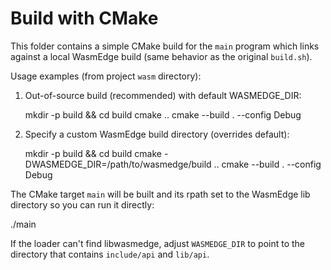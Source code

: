 # Build with CMake

This folder contains a simple CMake build for the `main` program which links against a local WasmEdge build (same behavior as the original `build.sh`).

Usage examples (from project `wasm` directory):

1) Out-of-source build (recommended) with default WASMEDGE_DIR:

   mkdir -p build && cd build
   cmake ..
   cmake --build . --config Debug

2) Specify a custom WasmEdge build directory (overrides default):

   mkdir -p build && cd build
   cmake -DWASMEDGE_DIR=/path/to/wasmedge/build ..
   cmake --build . --config Debug

The CMake target `main` will be built and its rpath set to the WasmEdge lib directory so you can run it directly:

   ./main

If the loader can't find libwasmedge, adjust `WASMEDGE_DIR` to point to the directory that contains `include/api` and `lib/api`.
